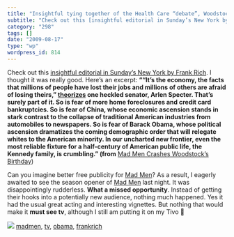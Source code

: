 ```yaml
---
title: "Insightful tying together of the Health Care “debate”, Woodstock, Kennedy and Mad Men"
subtitle: "Check out this [insightful editorial in Sunday’s New York by Frank Rich](http://www.nytimes.com/2009..."
category: "298"
tags: []
date: "2009-08-17"
type: "wp"
wordpress_id: 814
---
```

Check out this [insightful editorial in Sunday’s New York by Frank Rich](http://www.nytimes.com/2009/08/16/opinion/16rich.html?pagewanted=2&_r=1). I thought it was really good. Here’s an excerpt:
**““It’s the economy, the facts that millions of people have lost their jobs and millions of others are afraid of losing theirs,” [theorizes](http://www.philly.com/philly/news/breaking/53044717.html?cmpid=15585797) one heckled senator, Arlen Specter. That’s surely part of it. So is fear of more home foreclosures and credit card bankruptcies. So is fear of China, whose economic ascension stands in stark contrast to the collapse of traditional American industries from automobiles to newspapers. So is fear of Barack Obama, whose political ascension dramatizes the coming demographic order that will relegate whites to the American minority. In our uncharted new frontier, even the most reliable fixture for a half-century of American public life, the Kennedy family, is crumbling.” (from** [Mad Men Crashes Woodstock’s Birthday](http://www.nytimes.com/2009/08/16/opinion/16rich.html?pagewanted=2&_r=1))

Can you imagine better free publicity for [Mad Men](http://blogs.amctv.com/mad-men/2009/08/talk-forum-081409.php)? As a result, I eagerly awaited to see the season opener of [Mad Men](http://blogs.amctv.com/mad-men/2009/08/talk-forum-081409.php) last night. It was disappointingly rudderless. **What a missed opportunity**. Instead of getting their hooks into a potentially new audience, nothing much happened. Yes it had the usual great acting and interesting vignettes. But nothing that would make it **must see tv**, although I still am putting it on my Tivo 🙂

![](https://i0.wp.com/img.zemanta.com/pixy.gif?w=584)
[madmen](http://technorati.com/tag/madmen), [tv](http://technorati.com/tag/tv), [obama](http://technorati.com/tag/obama), [frankrich](http://technorati.com/tag/frankrich)